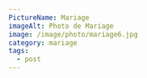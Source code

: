 ```yaml
---
PictureName: Mariage
imageAlt: Photo de Mariage
image: /image/photo/mariage6.jpg
category: mariage
tags:
  - post
---
```

